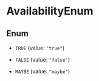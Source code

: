 

# AvailabilityEnum

## Enum


* `TRUE` (value: `"true"`)

* `FALSE` (value: `"false"`)

* `MAYBE` (value: `"maybe"`)



